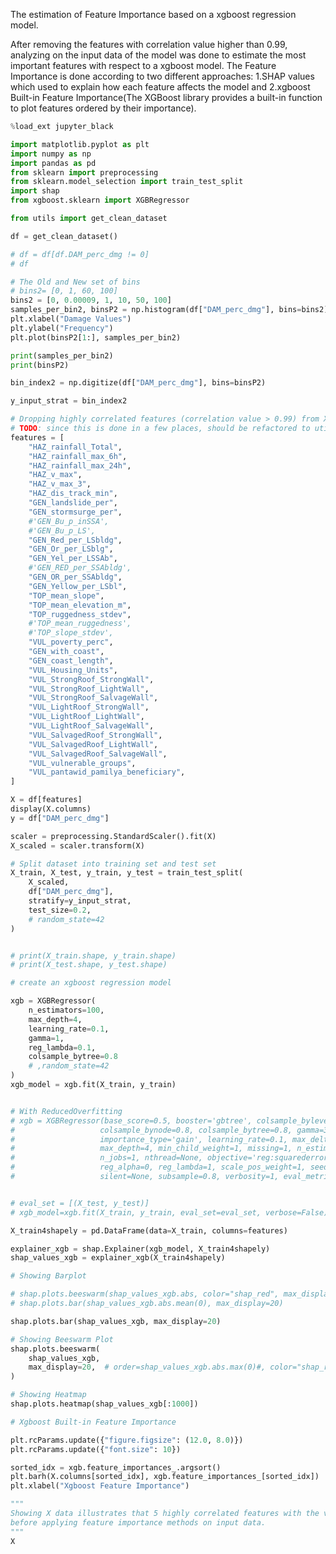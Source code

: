 The estimation of Feature Importance based on a xgboost regression model. 

After removing the features with correlation value higher than 0.99, analyzing on the input data of the model was done to estimate the most important
features with respect to a xgboost model.
The Feature Importance is done according to two different approaches: 1.SHAP values which used to explain how each
feature affects the model and 2.xgboost Built-in Feature Importance(The XGBoost library provides a built-in function to plot features ordered by their importance).

```python
%load_ext jupyter_black
```

```python
import matplotlib.pyplot as plt
import numpy as np
import pandas as pd
from sklearn import preprocessing
from sklearn.model_selection import train_test_split
import shap
from xgboost.sklearn import XGBRegressor

from utils import get_clean_dataset
```

```python
df = get_clean_dataset()
```

```python
# df = df[df.DAM_perc_dmg != 0]
# df
```

```python
# The Old and New set of bins
# bins2= [0, 1, 60, 100]
bins2 = [0, 0.00009, 1, 10, 50, 100]
samples_per_bin2, binsP2 = np.histogram(df["DAM_perc_dmg"], bins=bins2)
plt.xlabel("Damage Values")
plt.ylabel("Frequency")
plt.plot(binsP2[1:], samples_per_bin2)
```

```python
print(samples_per_bin2)
print(binsP2)
```

```python
bin_index2 = np.digitize(df["DAM_perc_dmg"], bins=binsP2)
```

```python
y_input_strat = bin_index2
```

```python
# Dropping highly correlated features (correlation value > 0.99) from X data.
# TODO: since this is done in a few places, should be refactored to utils
features = [
    "HAZ_rainfall_Total",
    "HAZ_rainfall_max_6h",
    "HAZ_rainfall_max_24h",
    "HAZ_v_max",
    "HAZ_v_max_3",
    "HAZ_dis_track_min",
    "GEN_landslide_per",
    "GEN_stormsurge_per",
    #'GEN_Bu_p_inSSA',
    #'GEN_Bu_p_LS',
    "GEN_Red_per_LSbldg",
    "GEN_Or_per_LSblg",
    "GEN_Yel_per_LSSAb",
    #'GEN_RED_per_SSAbldg',
    "GEN_OR_per_SSAbldg",
    "GEN_Yellow_per_LSbl",
    "TOP_mean_slope",
    "TOP_mean_elevation_m",
    "TOP_ruggedness_stdev",
    #'TOP_mean_ruggedness',
    #'TOP_slope_stdev',
    "VUL_poverty_perc",
    "GEN_with_coast",
    "GEN_coast_length",
    "VUL_Housing_Units",
    "VUL_StrongRoof_StrongWall",
    "VUL_StrongRoof_LightWall",
    "VUL_StrongRoof_SalvageWall",
    "VUL_LightRoof_StrongWall",
    "VUL_LightRoof_LightWall",
    "VUL_LightRoof_SalvageWall",
    "VUL_SalvagedRoof_StrongWall",
    "VUL_SalvagedRoof_LightWall",
    "VUL_SalvagedRoof_SalvageWall",
    "VUL_vulnerable_groups",
    "VUL_pantawid_pamilya_beneficiary",
]

X = df[features]
display(X.columns)
y = df["DAM_perc_dmg"]

scaler = preprocessing.StandardScaler().fit(X)
X_scaled = scaler.transform(X)

# Split dataset into training set and test set
X_train, X_test, y_train, y_test = train_test_split(
    X_scaled,
    df["DAM_perc_dmg"],
    stratify=y_input_strat,
    test_size=0.2,
    # random_state=42
)


# print(X_train.shape, y_train.shape)
# print(X_test.shape, y_test.shape)
```

```python
# create an xgboost regression model

xgb = XGBRegressor(
    n_estimators=100,
    max_depth=4,
    learning_rate=0.1,
    gamma=1,
    reg_lambda=0.1,
    colsample_bytree=0.8
    # ,random_state=42
)
xgb_model = xgb.fit(X_train, y_train)


# With ReducedOverfitting
# xgb = XGBRegressor(base_score=0.5, booster='gbtree', colsample_bylevel=0.8,
#                   colsample_bynode=0.8, colsample_bytree=0.8, gamma=3, eta=0.01,
#                   importance_type='gain', learning_rate=0.1, max_delta_step=0,
#                   max_depth=4, min_child_weight=1, missing=1, n_estimators=100, early_stopping_rounds=10,
#                   n_jobs=1, nthread=None, objective='reg:squarederror', random_state=0,
#                   reg_alpha=0, reg_lambda=1, scale_pos_weight=1, seed=None,
#                   silent=None, subsample=0.8, verbosity=1, eval_metric=["rmse", "logloss"])


# eval_set = [(X_test, y_test)]
# xgb_model=xgb.fit(X_train, y_train, eval_set=eval_set, verbose=False)
```

```python
X_train4shapely = pd.DataFrame(data=X_train, columns=features)
```

```python
explainer_xgb = shap.Explainer(xgb_model, X_train4shapely)
shap_values_xgb = explainer_xgb(X_train4shapely)
```

```python
# Showing Barplot

# shap.plots.beeswarm(shap_values_xgb.abs, color="shap_red", max_display=20)
# shap.plots.bar(shap_values_xgb.abs.mean(0), max_display=20)

shap.plots.bar(shap_values_xgb, max_display=20)
```

```python
# Showing Beeswarm Plot
shap.plots.beeswarm(
    shap_values_xgb,
    max_display=20,  # order=shap_values_xgb.abs.max(0)#, color="shap_red"
)
```

```python
# Showing Heatmap
shap.plots.heatmap(shap_values_xgb[:1000])
```

```python
# Xgboost Built-in Feature Importance

plt.rcParams.update({"figure.figsize": (12.0, 8.0)})
plt.rcParams.update({"font.size": 10})

sorted_idx = xgb.feature_importances_.argsort()
plt.barh(X.columns[sorted_idx], xgb.feature_importances_[sorted_idx])
plt.xlabel("Xgboost Feature Importance")
```

```python
"""
Showing X data illustrates that 5 highly correlated features with the value higher than 0.99 were removed 
before applying feature importance methods on input data.
"""
X
```
